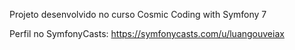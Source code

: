 Projeto desenvolvido no curso Cosmic Coding with Symfony 7

Perfil no SymfonyCasts: https://symfonycasts.com/u/luangouveiax
